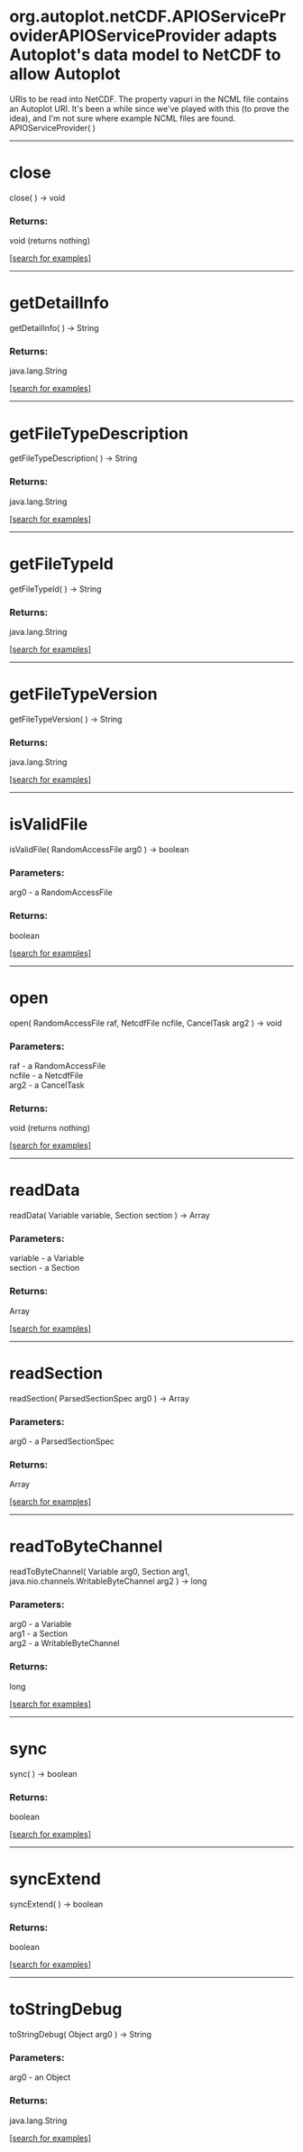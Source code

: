 # org.autoplot.netCDF.APIOServiceProviderAPIOServiceProvider adapts Autoplot's data model to NetCDF to allow Autoplot
 URIs to be read into NetCDF.  The property vapuri in the NCML file contains
 an Autoplot URI.  It's been a while since we've played with this (to prove
 the idea), and I'm not sure where example NCML files are found.
APIOServiceProvider( )


***
<a name="close"></a>
# close
close(  ) &rarr; void



### Returns:
void (returns nothing)


<a href="https://github.com/autoplot/dev/search?q=close&unscoped_q=close">[search for examples]</a>

***
<a name="getDetailInfo"></a>
# getDetailInfo
getDetailInfo(  ) &rarr; String



### Returns:
java.lang.String


<a href="https://github.com/autoplot/dev/search?q=getDetailInfo&unscoped_q=getDetailInfo">[search for examples]</a>

***
<a name="getFileTypeDescription"></a>
# getFileTypeDescription
getFileTypeDescription(  ) &rarr; String



### Returns:
java.lang.String


<a href="https://github.com/autoplot/dev/search?q=getFileTypeDescription&unscoped_q=getFileTypeDescription">[search for examples]</a>

***
<a name="getFileTypeId"></a>
# getFileTypeId
getFileTypeId(  ) &rarr; String



### Returns:
java.lang.String


<a href="https://github.com/autoplot/dev/search?q=getFileTypeId&unscoped_q=getFileTypeId">[search for examples]</a>

***
<a name="getFileTypeVersion"></a>
# getFileTypeVersion
getFileTypeVersion(  ) &rarr; String



### Returns:
java.lang.String


<a href="https://github.com/autoplot/dev/search?q=getFileTypeVersion&unscoped_q=getFileTypeVersion">[search for examples]</a>

***
<a name="isValidFile"></a>
# isValidFile
isValidFile( RandomAccessFile arg0 ) &rarr; boolean



### Parameters:
arg0 - a RandomAccessFile

### Returns:
boolean


<a href="https://github.com/autoplot/dev/search?q=isValidFile&unscoped_q=isValidFile">[search for examples]</a>

***
<a name="open"></a>
# open
open( RandomAccessFile raf, NetcdfFile ncfile, CancelTask arg2 ) &rarr; void



### Parameters:
raf - a RandomAccessFile
<br>ncfile - a NetcdfFile
<br>arg2 - a CancelTask

### Returns:
void (returns nothing)


<a href="https://github.com/autoplot/dev/search?q=open&unscoped_q=open">[search for examples]</a>

***
<a name="readData"></a>
# readData
readData( Variable variable, Section section ) &rarr; Array



### Parameters:
variable - a Variable
<br>section - a Section

### Returns:
Array


<a href="https://github.com/autoplot/dev/search?q=readData&unscoped_q=readData">[search for examples]</a>

***
<a name="readSection"></a>
# readSection
readSection( ParsedSectionSpec arg0 ) &rarr; Array



### Parameters:
arg0 - a ParsedSectionSpec

### Returns:
Array


<a href="https://github.com/autoplot/dev/search?q=readSection&unscoped_q=readSection">[search for examples]</a>

***
<a name="readToByteChannel"></a>
# readToByteChannel
readToByteChannel( Variable arg0, Section arg1, java.nio.channels.WritableByteChannel arg2 ) &rarr; long



### Parameters:
arg0 - a Variable
<br>arg1 - a Section
<br>arg2 - a WritableByteChannel

### Returns:
long


<a href="https://github.com/autoplot/dev/search?q=readToByteChannel&unscoped_q=readToByteChannel">[search for examples]</a>

***
<a name="sync"></a>
# sync
sync(  ) &rarr; boolean



### Returns:
boolean


<a href="https://github.com/autoplot/dev/search?q=sync&unscoped_q=sync">[search for examples]</a>

***
<a name="syncExtend"></a>
# syncExtend
syncExtend(  ) &rarr; boolean



### Returns:
boolean


<a href="https://github.com/autoplot/dev/search?q=syncExtend&unscoped_q=syncExtend">[search for examples]</a>

***
<a name="toStringDebug"></a>
# toStringDebug
toStringDebug( Object arg0 ) &rarr; String



### Parameters:
arg0 - an Object

### Returns:
java.lang.String


<a href="https://github.com/autoplot/dev/search?q=toStringDebug&unscoped_q=toStringDebug">[search for examples]</a>

